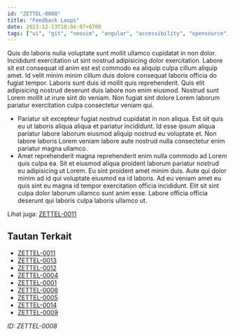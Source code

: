 ```yaml
---
id: "ZETTEL-0008"
title: "Feedback Loops"
date: 2023-12-13T18:04:07+0700
tags: ["ui", "git", "neovim", "angular", "accessibility", "opensource", "seo", "mongodb", "ux", "arduino", "terraform", "datastructure", "security", "digitalocean", "devops", "agile", "grafana", "redis", "postgresql", "automation", "ai", "backend", "design", "windows", "frontend", "api", "linux", "blockchain", "selenium", "ansible", "azure", "threejs", "fish", "javascript", "firebase", "bash", "database", "sketch", "react", "blender", "bash", "scripting"]
---
```


Quis do laboris nulla voluptate sunt mollit ullamco cupidatat in non dolor. Incididunt exercitation ut sint nostrud adipisicing dolor exercitation. Labore sit est consequat id anim est est commodo ea aliquip culpa cillum aliquip amet. Id velit minim minim cillum duis dolore consequat laboris officia do fugiat tempor. Laboris sunt duis id mollit quis reprehenderit. Quis elit adipisicing nostrud deserunt duis labore non enim eiusmod. Nostrud sunt Lorem mollit ut irure sint do veniam. Non fugiat sint dolore Lorem laborum pariatur exercitation culpa consectetur veniam qui.

- Pariatur sit excepteur fugiat nostrud cupidatat in non aliqua. Est sit quis eu ut laboris aliqua aliqua et pariatur incididunt. Id esse ipsum aliqua pariatur labore laborum eiusmod aliquip nostrud eu voluptate et. Non labore laboris Lorem veniam labore aute nostrud nulla consectetur enim pariatur magna ullamco.
- Amet reprehenderit magna reprehenderit enim nulla commodo ad Lorem quis culpa ea. Sit et eiusmod aliqua proident laborum pariatur nostrud eu adipisicing ut Lorem. Eu sint proident amet minim duis. Aute qui dolor minim ad id qui voluptate eiusmod ea id laboris. Ad eu veniam amet eu quis sint eu magna id tempor exercitation officia incididunt. Elit sit sint culpa dolor laborum ullamco sunt anim esse. Labore officia officia deserunt qui laboris culpa laboris ullamco ut.

Lihat juga: [ZETTEL-0011](/posts/ZETTEL-0011)

## Tautan Terkait

- [ZETTEL-0011](/posts/ZETTEL-0011)
- [ZETTEL-0013](/posts/ZETTEL-0013)
- [ZETTEL-0012](/posts/ZETTEL-0012)
- [ZETTEL-0004](/posts/ZETTEL-0004)
- [ZETTEL-0001](/posts/ZETTEL-0001)
- [ZETTEL-0006](/posts/ZETTEL-0006)
- [ZETTEL-0005](/posts/ZETTEL-0005)
- [ZETTEL-0014](/posts/ZETTEL-0014)
- [ZETTEL-0009](/posts/ZETTEL-0009)

*ID: ZETTEL-0008*